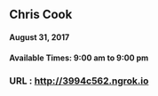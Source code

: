 ## Chris Cook
#### August 31, 2017
####
#### Available Times: 9:00 am to 9:00 pm 
### URL :  http://3994c562.ngrok.io

